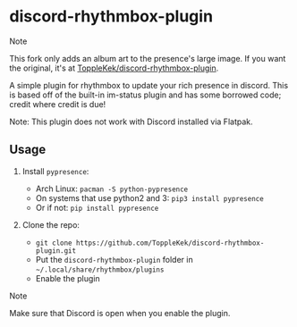 # discord-rhythmbox-plugin

>[!NOTE]
> This fork only adds an album art to the presence's large image. If you want the original, it's at [ToppleKek/discord-rhythmbox-plugin](https://github.com/ToppleKek/discord-rhythmbox-plugin).

A simple plugin for rhythmbox to update your rich presence in discord.
This is based off of the built-in im-status plugin and has some borrowed code; credit where credit is due!

Note: This plugin does not work with Discord installed via Flatpak.

## Usage

1. Install `pypresence`:

    - Arch Linux: `pacman -S python-pypresence`
    - On systems that use python2 and 3: `pip3 install pypresence`
    - Or if not: `pip install pypresence`

2. Clone the repo:

    - `git clone https://github.com/ToppleKek/discord-rhythmbox-plugin.git`
    - Put the `discord-rhythmbox-plugin` folder in `~/.local/share/rhythmbox/plugins`
    - Enable the plugin

> [!NOTE]
> Make sure that Discord is open when you enable the plugin.
